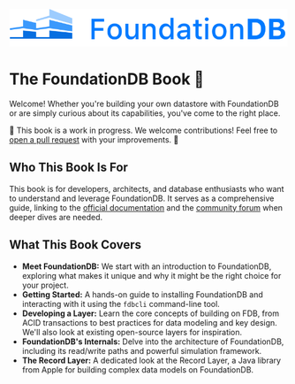 ![FDB_logo.png](FDB_logo.png)

# The FoundationDB Book 📖

Welcome! Whether you're building your own datastore with FoundationDB or are simply curious about its capabilities, you've come to the right place.

🚧 This book is a work in progress. We welcome contributions! Feel free to [open a pull request](https://github.com/PierreZ/fdb-book) with your improvements. 🚧

## Who This Book Is For

This book is for developers, architects, and database enthusiasts who want to understand and leverage FoundationDB. It serves as a comprehensive guide, linking to the [official documentation](https://apple.github.io/foundationdb/) and the [community forum](https://forums.foundationdb.org/) when deeper dives are needed.

## What This Book Covers

*   **Meet FoundationDB:** We start with an introduction to FoundationDB, exploring what makes it unique and why it might be the right choice for your project.
*   **Getting Started:** A hands-on guide to installing FoundationDB and interacting with it using the `fdbcli` command-line tool.
*   **Developing a Layer:** Learn the core concepts of building on FDB, from ACID transactions to best practices for data modeling and key design. We'll also look at existing open-source layers for inspiration.
*   **FoundationDB's Internals:** Delve into the architecture of FoundationDB, including its read/write paths and powerful simulation framework.
*   **The Record Layer:** A dedicated look at the Record Layer, a Java library from Apple for building complex data models on FoundationDB.